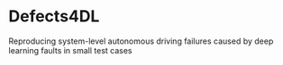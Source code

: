 # Defects4DL
Reproducing system-level autonomous driving failures caused by deep learning faults in small test cases
